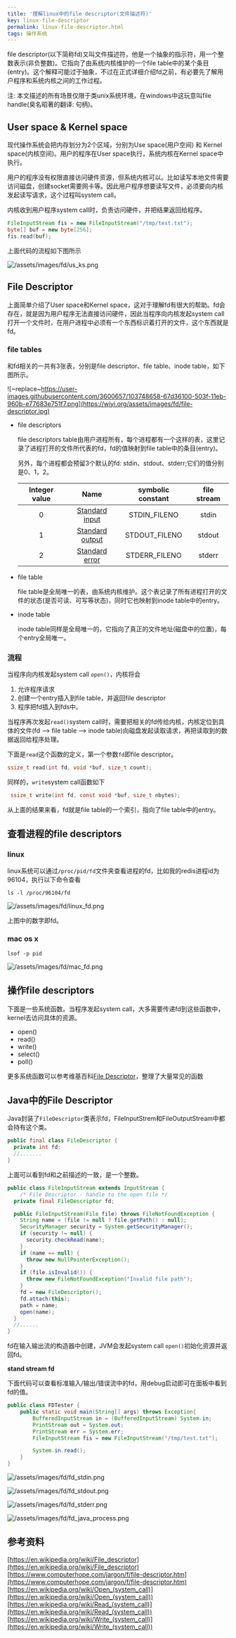 ```yaml
---
title: '理解linux中的file descriptor(文件描述符)'
key: linux-file-descriptor
permalink: linux-file-descriptor.html
tags: 操作系统
---
```


file descriptor(以下简称fd)又叫文件描述符，他是一个抽象的指示符，用一个整数表示(非负整数)。它指向了由系统内核维护的一个file table中的某个条目(entry)。这个解释可能过于抽象，不过在正式详细介绍fd之前，有必要先了解用户程序和系统内核之间的工作过程。

注: 本文描述的所有场景仅限于类unix系统环境，在windows中这玩意叫file handle(臭名昭著的翻译: 句柄)。

## User space & Kernel space

现代操作系统会把内存划分为2个区域，分别为Use space(用户空间) 和 Kernel space(内核空间)。用户的程序在User space执行，系统内核在Kernel space中执行。

用户的程序没有权限直接访问硬件资源，但系统内核可以。比如读写本地文件需要访问磁盘，创建socket需要网卡等。因此用户程序想要读写文件，必须要向内核发起读写请求，这个过程叫system call。

内核收到用户程序system call时，负责访问硬件，并把结果返回给程序。

```java
FileInputStream fis = new FileInputStream("/tmp/test.txt");
byte[] buf = new byte[256];
fis.read(buf);
```

上面代码的流程如下图所示

![/assets/images/fd/us_ks.png](/assets/images/fd/us_ks.png)

<!--more-->

## File Descriptor

上面简单介绍了User space和Kernel space，这对于理解fd有很大的帮助。fd会存在，就是因为用户程序无法直接访问硬件，因此当程序向内核发起system call打开一个文件时，在用户进程中必须有一个东西标识着打开的文件，这个东西就是fd。

### file tables

和fd相关的一共有3张表，分别是file descriptor、file table、inode table，如下图所示。

![~replace~https://user-images.githubusercontent.com/3600657/103748658-67d36100-503f-11eb-960b-e77683e751f7.png](https://wiyi.org/assets/images/fd/file-descriptor.jpg)

* file descriptors

  file descriptors table由用户进程所有，每个进程都有一个这样的表，这里记录了进程打开的文件所代表的fd，fd的值映射到file table中的条目(entry)。

  另外，每个进程都会预留3个默认的fd: stdin、stdout、stderr;它们的值分别是0、1，2。

  | Integer value |                          Name                           | symbolic constant | file stream |
  | :-----------: | :-----------------------------------------------------: | :---------------: | :---------: |
  |       0       |  [Standard input](https://en.wikipedia.org/wiki/Stdin)  |   STDIN_FILENO    |    stdin    |
  |       1       | [Standard output](https://en.wikipedia.org/wiki/Stdout) |   STDOUT_FILENO   |   stdout    |
  |       2       | [Standard error](https://en.wikipedia.org/wiki/Stderr)  |   STDERR_FILENO   |   stderr    |
  
* file table

  file table是全局唯一的表，由系统内核维护。这个表记录了所有进程打开的文件的状态(是否可读、可写等状态)，同时它也映射到inode table中的entry。

* inode table

  inode table同样是全局唯一的，它指向了真正的文件地址(磁盘中的位置)，每个entry全局唯一。

### 流程

当程序向内核发起system call `open()`，内核将会

1. 允许程序请求
2. 创建一个entry插入到file table，并返回file descriptor
3. 程序把fd插入到fds中。

当程序再次发起`read()`system call时，需要把相关的fd传给内核，内核定位到具体的文件(fd --> file table --> inode table)向磁盘发起读取请求，再把读取到的数据返回给程序处理。

下面是`read`这个函数的定义，第一个参数`fd`即file descriptor。

```c
ssize_t read(int fd, void *buf, size_t count);
```

  同样的，`write`system call函数如下

```c
 ssize_t write(int fd, const void *buf, size_t nbytes);
```

从上面的结果来看，fd就是file table的一个索引，指向了file table中的entry。

## 查看进程的file descriptors

### linux

linux系统可以通过`/proc/pid/fd`文件夹查看进程的fd，比如我的redis进程id为96104，执行以下命令查看

```shell
ls -l /proc/96104/fd
```

![/assets/images/fd/linux_fd.png](https://wiyi.org/assets/images/fd/linux_fd.png)

上图中的数字即fd。

### mac os x

```shell
lsof -p pid
```

![/assets/images/fd/mac_fd.png](https://wiyi.org/assets/images/fd/mac_fd.png)


## 操作file descriptors

下面是一些系统函数。当程序发起system call，大多需要传递fd到这些函数中，kernel去访问具体的资源。

* open()
* read()
* write()
* select()
* poll()


更多系统函数可以参考维基百科[File Descriptor](https://en.wikipedia.org/wiki/File_descriptor)，整理了大量常见的函数

## Java中的File Descriptor

Java封装了`FileDescriptor`类表示fd，FileInputStrem和FileOutputStream中都会持有这个类。

```java
public final class FileDescriptor {
  private int fd;  
  //.......
}
```

上面可以看到fd和之前描述的一致，是一个整数。

```java
public class FileInputStream extends InputStream {
    /* File Descriptor - handle to the open file */
  private final FileDescriptor fd;

  public FileInputStream(File file) throws FileNotFoundException {
    String name = (file != null ? file.getPath() : null);
    SecurityManager security = System.getSecurityManager();
    if (security != null) {
      security.checkRead(name);
    }
    if (name == null) {
      throw new NullPointerException();
    }
    if (file.isInvalid()) {
      throw new FileNotFoundException("Invalid file path");
    }
    fd = new FileDescriptor();
    fd.attach(this);
    path = name;
    open(name);
  }
  //......
}
```

fd在输入输出流的构造器中创建，JVM会发起system call `open()`初始化资源并返回fd。

**stand stream fd**

下面代码可以查看标准输入/输出/错误流中的fd，用debug启动即可在面板中看到fd的值。

```java
public class FDTester {
    public static void main(String[] args) throws Exception{
        BufferedInputStream in = (BufferedInputStream) System.in;
        PrintStream out = System.out;
        PrintStream err = System.err;
        FileInputStream fis = new FileInputStream("/tmp/test.txt");

        System.in.read();
    }
}
```

![/assets/images/fd/fd_stdin.png](https://wiyi.org/assets/images/fd/fd_stdin.png)

![/assets/images/fd/fd_stdout.png](https://wiyi.org/assets/images/fd/fd_stdout.png)

![/assets/images/fd/fd_stderr.png](https://wiyi.org/assets/images/fd/fd_stderr.png)

![/assets/images/fd/fd_java_process.png](https://wiyi.org/assets/images/fd/fd_java_process.png)


## 参考资料

[https://en.wikipedia.org/wiki/File_descriptor](https://en.wikipedia.org/wiki/File_descriptor)   
[https://www.computerhope.com/jargon/f/file-descriptor.htm](https://www.computerhope.com/jargon/f/file-descriptor.htm)   
[https://en.wikipedia.org/wiki/Open_(system_call)](https://en.wikipedia.org/wiki/Open_(system_call))   
[https://en.wikipedia.org/wiki/Read_(system_call)](https://en.wikipedia.org/wiki/Read_(system_call))   
[https://en.wikipedia.org/wiki/Write_(system_call)](https://en.wikipedia.org/wiki/Write_(system_call))  
